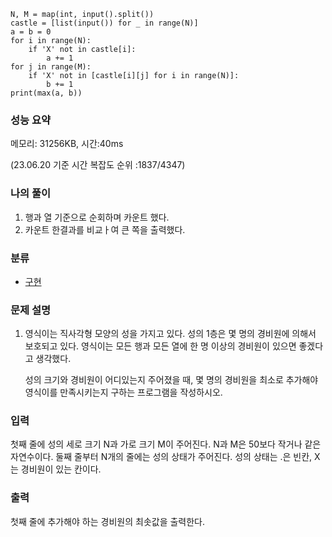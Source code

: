 ```
N, M = map(int, input().split())
castle = [list(input()) for _ in range(N)]
a = b = 0
for i in range(N):
    if 'X' not in castle[i]:
        a += 1
for j in range(M):
    if 'X' not in [castle[i][j] for i in range(N)]:
        b += 1
print(max(a, b))
```

### 성능 요약

메모리:   31256KB, 시간:40ms 

(23.06.20 기준 시간 복잡도 순위 :1837/4347)



### 나의 풀이

1. 행과 열 기준으로 순회하며 카운트 했다.
2. 카운트 한결과를 비교ㅏ여 큰 쪽을 출력했다.




### 분류

- [구현](https://www.acmicpc.net/problem/tag/102)

### 문제 설명

1. 영식이는 직사각형 모양의 성을 가지고 있다. 성의 1층은 몇 명의 경비원에 의해서 보호되고 있다. 영식이는 모든 행과 모든 열에 한 명 이상의 경비원이 있으면 좋겠다고 생각했다.

   성의 크기와 경비원이 어디있는지 주어졌을 때, 몇 명의 경비원을 최소로 추가해야 영식이를 만족시키는지 구하는 프로그램을 작성하시오.


### 입력

첫째 줄에 성의 세로 크기 N과 가로 크기 M이 주어진다. N과 M은 50보다 작거나 같은 자연수이다. 둘째 줄부터 N개의 줄에는 성의 상태가 주어진다. 성의 상태는 .은 빈칸, X는 경비원이 있는 칸이다.

### 출력

첫째 줄에 추가해야 하는 경비원의 최솟값을 출력한다.